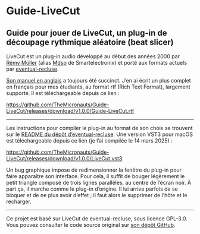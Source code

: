 # Guide-LiveCut
## Guide pour jouer de LiveCut, un plug-in de découpage rythmique aléatoire (beat slicer)

LiveCut est un plug-in audio développé au début des années 2000 par [Rémy Müller](https://github.com/remymuller) (alias [Mdsp](https://github.com/mdsp) de Smartelectronix) et porté aux formats actuels par [eventual-recluse](https://github.com/eventual-recluse).

[Son manuel en anglais](https://web.archive.org/web/20120611154114/http://mdsp.smartelectronix.com/doc/index.php/Livecut) a toujours été succinct. J’en ai écrit un plus complet en français pour mes étudiants, au format rtf (Rich Text Format), largement supporté. Il est téléchargeable depuis ce lien :

https://github.com/TheMicronauts/Guide-LiveCut/releases/download/v1.0.0/Guide-LiveCut.rtf

---

Les instructions pour compiler le plug-in au format de son choix se trouvent sur le [README du dépôt d’eventual-recluse](https://github.com/eventual-recluse/LiveCut). Une version VST3 pour macOS est téléchargeable depuis ce lien (je l’ai compilée le 14 mars 2025) :

https://github.com/TheMicronauts/Guide-LiveCut/releases/download/v1.0.0/LiveCut.vst3

Un bug graphique impose de redimensionner la fenêtre du plug-in pour faire apparaître son interface. Pour cela, il suffit de bouger légèrement le petit triangle composé de trois lignes parallèles, au centre de l’écran noir. À part ça, il marche comme le plug-in d’origine. Il lui arrive parfois de se bloquer et de ne plus avoir d’effet ; il faut alors le supprimer de l’hôte et le recharger.

---

Ce projet est basé sur LiveCut de eventual-recluse, sous licence GPL-3.0.
Vous pouvez consulter le code source original sur [son dépôt GitHub](https://github.com/eventual-recluse/LiveCut).
